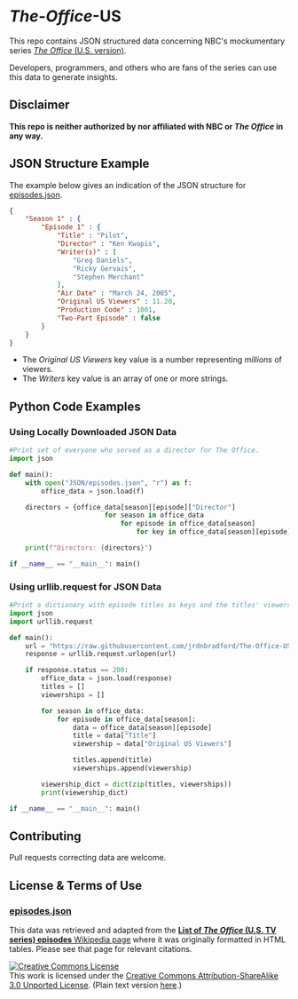 # *The*-*Office*-US
This repo contains JSON structured data concerning NBC's mockumentary series [*The Office* (U.S. version)](https://www.nbc.com/the-office). 

Developers, programmers, and others who are fans of the series can use this data to generate insights.

## Disclaimer
**This repo is neither authorized by nor affiliated with NBC or *The Office* in any way.**

## JSON Structure Example
The example below gives an indication of the JSON structure for [episodes.json](JSON/episodes.json). 

```JSON
{
    "Season 1" : { 
        "Episode 1" : {
            "Title" : "Pilot",
            "Director" : "Ken Kwapis",
            "Writer(s)" : [
                "Greg Daniels",
                "Ricky Gervais",
                "Stephen Merchant"                 
            ],
            "Air Date" : "March 24, 2005",
            "Original US Viewers" : 11.20,
            "Production Code" : 1001,
            "Two-Part Episode" : false
        }
    }
}
```
* The *Original US Viewers* key value is a number representing *millions* of viewers.
* The *Writers* key value is an array of one or more strings.

## Python Code Examples
### Using Locally Downloaded JSON Data
```PYTHON
#Print set of everyone who served as a director for The Office.
import json

def main():
    with open("JSON/episodes.json", "r") as f:
        office_data = json.load(f)

    directors = {office_data[season][episode]["Director"] 
                        for season in office_data 
                            for episode in office_data[season] 
                                for key in office_data[season][episode]}

    print(f"Directors: {directors}")

if __name__ == "__main__": main()
```

### Using urllib.request for JSON Data
```python
#Print a dictionary with episode titles as keys and the titles' viewership as values.
import json
import urllib.request

def main():
    url = "https://raw.githubusercontent.com/jrdnbradford/The-Office-US/master/JSON/episodes.json"
    response = urllib.request.urlopen(url)

    if response.status == 200:
        office_data = json.load(response)
        titles = []
        viewerships = []

        for season in office_data:    
            for episode in office_data[season]:
                data = office_data[season][episode]
                title = data["Title"]
                viewership = data["Original US Viewers"]

                titles.append(title)
                viewerships.append(viewership)

        viewership_dict = dict(zip(titles, viewerships))
        print(viewership_dict) 

if __name__ == "__main__": main()
```

## Contributing
Pull requests correcting data are welcome.

## License & Terms of Use
### [episodes.json](JSON/episodes.json)
This data was retrieved and adapted from the [__List of *The Office* (U.S. TV series) episodes__ Wikipedia page](https://en.wikipedia.org/wiki/List_of_The_Office_(U.S._TV_series)_episodes) where it was originally formatted in HTML tables. Please see that page for relevant citations.

<a rel="license" href="http://creativecommons.org/licenses/by-sa/3.0/"><img alt="Creative Commons License" style="border-width:0" src="https://i.creativecommons.org/l/by-sa/3.0/88x31.png"/></a><br/>This work is licensed under the <a rel="license" href="http://creativecommons.org/licenses/by-sa/3.0/">Creative Commons Attribution-ShareAlike 3.0 Unported License</a>. (Plain text version [here](LICENSE.txt).)